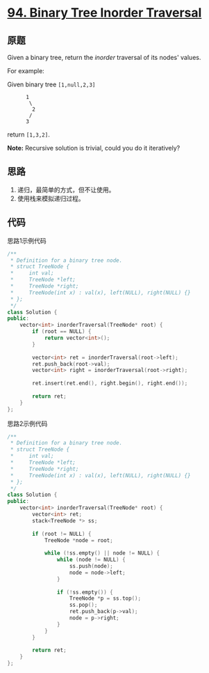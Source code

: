 [94. Binary Tree Inorder Traversal](https://leetcode.com/problems/binary-tree-inorder-traversal/)
===================================

原题
----

Given a binary tree, return the *inorder* traversal of its nodes' values.

For example:

Given binary tree `[1,null,2,3]`

```
      1
	   \
	    2
	   /
	  3
```

return `[1,3,2]`.

**Note:** Recursive solution is trivial, could you do it iteratively?


思路
----

1. 递归，最简单的方式，但不让使用。
2. 使用栈来模拟递归过程。

代码
----

思路1示例代码
```c++
/**
 * Definition for a binary tree node.
 * struct TreeNode {
 *     int val;
 *     TreeNode *left;
 *     TreeNode *right;
 *     TreeNode(int x) : val(x), left(NULL), right(NULL) {}
 * };
 */
class Solution {
public:
	vector<int> inorderTraversal(TreeNode* root) {
		if (root == NULL) {
			return vector<int>();
		}
		
		vector<int> ret = inorderTraversal(root->left);
		ret.push_back(root->val);
		vector<int> right = inorderTraversal(root->right);
		
		ret.insert(ret.end(), right.begin(), right.end());
		
		return ret;
	}
};
```

思路2示例代码
```c++
/**
 * Definition for a binary tree node.
 * struct TreeNode {
 *     int val;
 *     TreeNode *left;
 *     TreeNode *right;
 *     TreeNode(int x) : val(x), left(NULL), right(NULL) {}
 * };
 */
class Solution {
public:
	vector<int> inorderTraversal(TreeNode* root) {
		vector<int> ret;
		stack<TreeNode *> ss;
		
		if (root != NULL) {
			TreeNode *node = root;
			
			while (!ss.empty() || node != NULL) {
				while (node != NULL) {
					ss.push(node);
					node = node->left;
				}
				
				if (!ss.empty()) {
					TreeNode *p = ss.top();
					ss.pop();
					ret.push_back(p->val);
					node = p->right;
				}
			}
		}
		
		return ret;
	}
};
```

